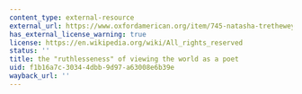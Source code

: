 ```yaml
---
content_type: external-resource
external_url: https://www.oxfordamerican.org/item/745-natasha-trethewey-language-and-ruthlessness
has_external_license_warning: true
license: https://en.wikipedia.org/wiki/All_rights_reserved
status: ''
title: the "ruthlesseness" of viewing the world as a poet
uid: f1b16a7c-3034-4dbb-9d97-a63008e6b39e
wayback_url: ''
---
```


